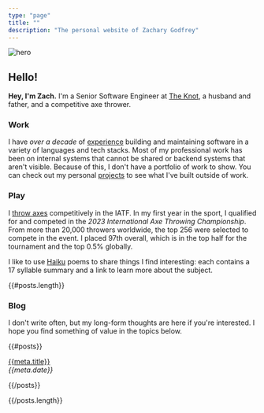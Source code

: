 ```yaml
---
type: "page"
title: ""
description: "The personal website of Zachary Godfrey"
---
```


![hero](data:image/png;base64,{{>hero}})

## Hello!

**Hey, I'm Zach.** I'm a Senior Software Engineer at [The Knot](https://theknot.com), a husband and father, and a competitive axe thrower.

### Work

I have *over a decade* of [experience](/work) building and maintaining software in a variety of languages and tech stacks. Most of my professional work has been on internal systems that cannot be shared or backend systems that aren't visible. Because of this, I don't have a portfolio of work to show. You can check out my personal [projects](/projects) to see what I've built outside of work.

### Play

I [throw axes](https://axescores.com/player/1207260) competitively in the IATF. In my first year in the sport, I qualified for and competed in the *2023 International Axe Throwing Championship*. From more than 20,000 throwers worldwide, the top 256 were selected to compete in the event. I placed 97th overall, which is in the top half for the tournament and the top 0.5% globally.

I like to use [Haiku](/haiku) poems to share things I find interesting: each contains a 17 syllable summary and a link to learn more about the subject.

{{#posts.length}}

### Blog

I don't write often, but my long-form thoughts are here if you're interested. I hope you find something of value in the topics below.

{{#posts}}

[{{meta.title}}](/{{{uri}}})\
*{{meta.date}}*

{{/posts}}

{{/posts.length}}
